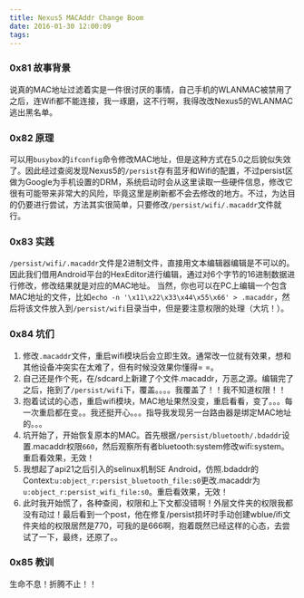 ```yaml
---
title: Nexus5 MACAddr Change Boom
date: 2016-01-30 12:00:09
tags:
---
```


### 0x81 故事背景
说真的MAC地址过滤着实是一件很讨厌的事情，自己手机的WLANMAC被禁用了之后，连Wifi都不能连接，我一琢磨，这不行啊，我得改改Nexus5的WLANMAC逃出黑名单。

### 0x82 原理
可以用`busybox`的`ifconfig`命令修改MAC地址，但是这种方式在5.0之后貌似失效了。因此经过查阅发现Nexus5的`/persist`存有蓝牙和Wifi的配置，不过persist区做为Google为手机设置的DRM，系统启动时会从这里读取一些硬件信息，修改它很有可能带来非常大的风险，毕竟这里是刷新都不会去修改的地方。不过，为达目的仍要进行尝试，方法其实很简单，只要修改`/persist/wifi/.macaddr`文件就行。

### 0x83 实践
`/persist/wifi/.macaddr`文件是2进制文件，直接用文本编辑器编辑是不可以的。因此我们借用Android平台的HexEditor进行编辑，通过对6个字节的16进制数据进行修改，修改结果就是对应的MAC地址。
当然，你也可以在PC上编辑一个包含MAC地址的文件，比如`echo -n '\x11\x22\x33\x44\x55\x66' > .macaddr`，然后将该文件放入到`/persist/wifi`目录当中，但是要注意权限的处理（大坑！）。

### 0x84 坑们
1. 修改`.macaddr`文件，重启wifi模块后会立即生效。通常改一位就有效果，想和其他设备冲突实在太难了，但有时候没效果你懂得= =。
2. 自己还是作个死，在/sdcard上新建了个文件.macaddr，万恶之源。编辑完了之后，拖到了`/persist/wifi`下，覆盖。。。。我覆盖了！！我不知道权限！！
3. 抱着试试的心态，重启wifi模块，MAC地址果然没变，重启看看，变了。。。每一次重启都在变。。我还挺开心。。。指导我发现另一台路由器是绑定MAC地址的。。。
4. 坑开始了，开始恢复原本的MAC。首先根据`/persist/bluetooth/.bdaddr`设置.macaddr权限`660`，然后观察所有者bluetooth:system修改wifi:system。重启看效果，无效！
5. 我想起了api21之后引入的selinux机制SE Android，仿照.bdaddr的Context:`u:object_r:persist_bluetooth_file:s0`更改.macaddr为`u:object_r:persist_wifi_file:s0`。重启看效果，无效！
6. 此时我开始慌了，各种查阅，权限和上下文都没错啊！外层文件夹的权限我都没有动过！最后看到一个post，他在修复/persist损坏时手动创建wblue/ifi文件夹给的权限居然是770，可我的是666啊，抱着既然已经这样的心态，去尝试了一下，最终，还原了。。

### 0x85 教训
生命不息！折腾不止！！